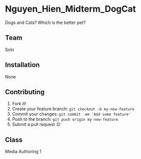 # Nguyen_Hien_Midterm_DogCat
Dogs and Cats? Which is the better pet?

## Team
Solo

## Installation

None

## Contributing

1. Fork it!
2. Create your feature branch: `git checkout -b my-new-feature`
3. Commit your changes: `git commit -am 'Add some feature'`
4. Push to the branch: `git push origin my-new-feature`
5. Submit a pull request :D

## Class

Media Authoring 1

